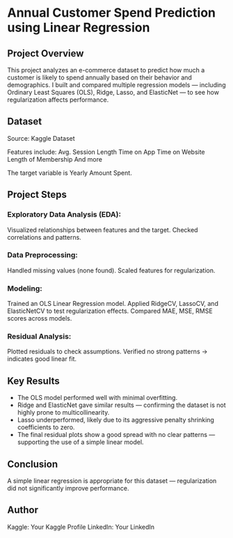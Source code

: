 # Annual Customer Spend Prediction using Linear Regression


## Project Overview
This project analyzes an e-commerce dataset to predict how much a customer is likely to spend annually based on their behavior and demographics.
I built and compared multiple regression models — including Ordinary Least Squares (OLS), Ridge, Lasso, and ElasticNet — to see how regularization affects performance.


## Dataset
Source: Kaggle Dataset

Features include:
Avg. Session Length
Time on App
Time on Website
Length of Membership
And more

The target variable is Yearly Amount Spent.


## Project Steps
### Exploratory Data Analysis (EDA):
Visualized relationships between features and the target.
Checked correlations and patterns.


### Data Preprocessing:
Handled missing values (none found).
Scaled features for regularization.


### Modeling:
Trained an OLS Linear Regression model.
Applied RidgeCV, LassoCV, and ElasticNetCV to test regularization effects.
Compared MAE, MSE, RMSE scores across models.


### Residual Analysis:
Plotted residuals to check assumptions.
Verified no strong patterns → indicates good linear fit.


## Key Results
- The OLS model performed well with minimal overfitting.
- Ridge and ElasticNet gave similar results — confirming the dataset is not highly prone to multicollinearity.
- Lasso underperformed, likely due to its aggressive penalty shrinking coefficients to zero.
- The final residual plots show a good spread with no clear patterns — supporting the use of a simple linear model.


## Conclusion
A simple linear regression is appropriate for this dataset — regularization did not significantly improve performance.


## Author
Kaggle: Your Kaggle Profile
LinkedIn: Your LinkedIn
